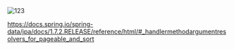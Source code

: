 ![123](https://user-images.githubusercontent.com/25604495/51590676-21f26080-1f2e-11e9-9330-fd2cfa42311a.PNG)
  
https://docs.spring.io/spring-data/jpa/docs/1.7.2.RELEASE/reference/html/#_handlermethodargumentresolvers_for_pageable_and_sort
